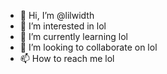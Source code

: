 - 👋 Hi, I’m @lilwidth
- 👀 I’m interested in lol
- 🌱 I’m currently learning lol
- 💞️ I’m looking to collaborate on lol
- 📫 How to reach me lol

<!---
lilwidth/lilwidth is a ✨ special ✨ repository because its `README.md` (this file) appears on your GitHub profile.
You can click the Preview link to take a look at your changes.
--->
